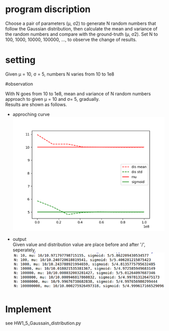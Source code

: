 # program discription
Choose a pair of parameters (µ, σ2) to generate N random numbers that
follow the Gaussian distribution, then calculate the mean and variance of
the random numbers and compare with the ground-truth (µ, σ2). Set N
to 100, 1000, 10000, 100000, …, to observe the change of results.
# setting

Given µ = 10, σ = 5, numbers N varies from 10 to 1e8
 
#observation

With N goes from 10 to 1e8, mean and variance of N random numbers approach to given µ = 10 and σ= 5, gradually. \
Results are shown as follows.

* approching curve
![approching curve](./N_100000000.png)

* output \
Given value and distribution value are place before and after '/', seperately.
![output](./N_run_out.png)

# Implement
see HW1_5_Gaussain_distribution.py
